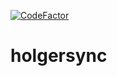 [![CodeFactor](https://www.codefactor.io/repository/github/holgerverse/holgersync/badge)](https://www.codefactor.io/repository/github/holgerverse/holgersync)
# holgersync